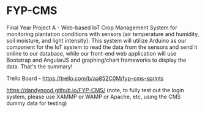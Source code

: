 # FYP-CMS
Final Year Project A - Web-based IoT Crop Management System for monitoring plantation conditions with sensors (air temperature and humidity, soil moisture, and light intensity). This system will utilize Arduino as our component for the IoT system to read the data from the sensors and send it online to our database, while our front-end web application will use Bootstrap and AngularJS and graphing/chart frameworks to display the data. That's the summary!

Trello Board - https://trello.com/b/aa852C0M/fyp-cms-sprints

https://dandynood.github.io/FYP-CMS/
(note, to fully test out the login system, please use XAMMP or WAMP or Apache, etc, using the CMS dummy data for testing)
